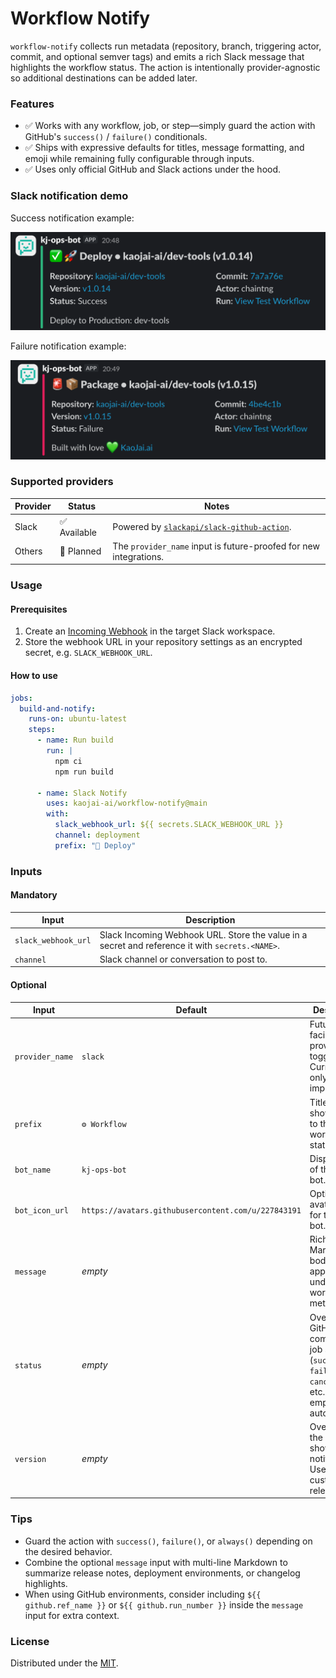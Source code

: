 # Workflow Notify

`workflow-notify` collects run metadata (repository, branch, triggering actor, commit, and optional semver tags) and emits a rich Slack message that highlights the workflow status. The action is intentionally provider-agnostic so additional destinations can be added later.

### Features

- ✅ Works with any workflow, job, or step—simply guard the action with GitHub's `success()` / `failure()` conditionals.
- ✅ Ships with expressive defaults for titles, message formatting, and emoji while remaining fully configurable through inputs.
- ✅ Uses only official GitHub and Slack actions under the hood.

### Slack notification demo

Success notification example:

![Successful workflow notification](images/success.png)

Failure notification example:

![Failed workflow notification](images/failure.png)

### Supported providers

| Provider | Status | Notes |
| --- | --- | --- |
| Slack | ✅ Available | Powered by [`slackapi/slack-github-action`](https://github.com/slackapi/slack-github-action). |
| Others | 🚧 Planned | The `provider_name` input is future-proofed for new integrations. |

### Usage

#### Prerequisites

1. Create an [Incoming Webhook](https://api.slack.com/messaging/webhooks) in the target Slack workspace.
2. Store the webhook URL in your repository settings as an encrypted secret, e.g. `SLACK_WEBHOOK_URL`.

#### How to use

```yaml
jobs:
  build-and-notify:
    runs-on: ubuntu-latest
    steps:
      - name: Run build
        run: |
          npm ci
          npm run build

      - name: Slack Notify
        uses: kaojai-ai/workflow-notify@main
        with:
          slack_webhook_url: ${{ secrets.SLACK_WEBHOOK_URL }}
          channel: deployment
          prefix: "🚀 Deploy"
```


### Inputs

#### Mandatory

| Input | Description |
| --- | --- |
| `slack_webhook_url` | Slack Incoming Webhook URL. Store the value in a secret and reference it with `secrets.<NAME>`. |
| `channel` | Slack channel or conversation to post to. |

#### Optional

| Input | Default | Description |
| --- | --- | --- |
| `provider_name` | `slack` | Future-facing provider toggle. Currently only Slack is implemented. |
| `prefix` | `⚙️ Workflow` | Title prefix shown next to the workflow status. |
| `bot_name` | `kj-ops-bot` | Display name of the Slack bot. |
| `bot_icon_url` | `https://avatars.githubusercontent.com/u/227843191` | Optional avatar URL for the Slack bot. |
| `message` | _empty_ | Rich Slack Markdown body appended under the workflow metadata. |
| `status` | _empty_ | Overrides GitHub's computed job status (`success`, `failure`, `cancelled`, etc.). Leave empty to auto-detect. |
| `version` | _empty_ | Overrides the version shown in the notification. Useful for custom release tags. |

### Tips

- Guard the action with `success()`, `failure()`, or `always()` depending on the desired behavior.
- Combine the optional `message` input with multi-line Markdown to summarize release notes, deployment environments, or changelog highlights.
- When using GitHub environments, consider including `${{ github.ref_name }}` or `${{ github.run_number }}` inside the `message` input for extra context.

### License

Distributed under the [MIT](LICENSE).
